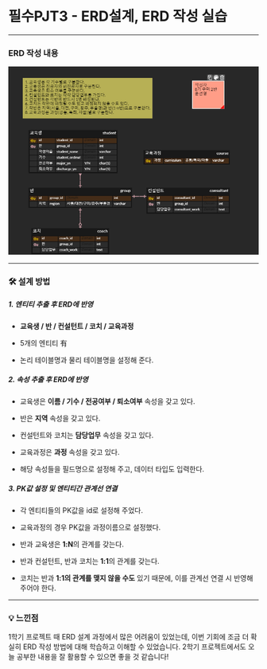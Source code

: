 # 필수PJT3 - ERD설계, ERD 작성 실습

----------------

### ERD 작성 내용

![erd_image](./8기_구미2반_윤선영_ERD.png)

---------------

### 🛠 설계 방법

##### 1. 엔티티 추출 후 ERD에 반영

* **교육생 / 반 / 컨설턴트 / 코치 / 교육과정**  

* 5개의 엔티티 有

* 논리 테이블명과 물리 테이블명을 설정해 준다.

##### 2. 속성 추출 후 ERD에 반영

* 교육생은 **이름 / 기수 / 전공여부 / 퇴소여부** 속성을 갖고 있다.

* 반은 **지역** 속성을 갖고 있다.

* 컨설턴트와 코치는 **담당업무** 속성을 갖고 있다.

* 교육과정은 **과정** 속성을 갖고 있다.

* 해당 속성들을 필드명으로 설정해 주고, 데이터 타입도 입력한다.

##### 3. PK값 설정 및 엔티티간 관계선 연결

* 각 엔티티들의 PK값을 id로 설정해 주었다.

* 교육과정의 경우 PK값을 과정이름으로 설정했다.

* 반과 교육생은 **1:N**의 관계를 갖는다.

* 반과 컨설턴트, 반과 코치는 **1:1**의 관계를 갖는다.

* 코치는 반과 **1:1의 관계를 맺지 않을 수도** 있기 때문에, 이를 관계선 연결 시 반영해 주어야 한다.

-----------------------

### 💡 느낀점

1학기 프로젝트 때 ERD 설계 과정에서 많은 어려움이 있었는데, 이번 기회에 조금 더 확실히 ERD 작성 방법에 대해 학습하고 이해할 수 있었습니다. 2학기 프로젝트에서도 오늘 공부한 내용을 잘 활용할 수 있으면 좋을 것 같습니다!
